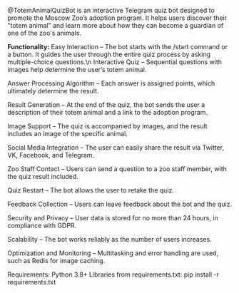 @TotemAnimalQuizBot is an interactive Telegram quiz bot designed to promote the Moscow Zoo’s adoption program. It helps users discover their "totem animal" and learn more about how they can become a guardian of one of the zoo's animals.

**Functionality:**
Easy Interaction – The bot starts with the /start command or a button. It guides the user through the entire quiz process by asking multiple-choice questions.\n
Interactive Quiz – Sequential questions with images help determine the user’s totem animal.

Answer Processing Algorithm – Each answer is assigned points, which ultimately determine the result.

Result Generation – At the end of the quiz, the bot sends the user a description of their totem animal and a link to the adoption program.

Image Support – The quiz is accompanied by images, and the result includes an image of the specific animal.

Social Media Integration – The user can easily share the result via Twitter, VK, Facebook, and Telegram.

Zoo Staff Contact – Users can send a question to a zoo staff member, with the quiz result included.

Quiz Restart – The bot allows the user to retake the quiz.

Feedback Collection – Users can leave feedback about the bot and the quiz.

Security and Privacy – User data is stored for no more than 24 hours, in compliance with GDPR.

Scalability – The bot works reliably as the number of users increases.

Optimization and Monitoring – Multitasking and error handling are used, such as Redis for image caching.

Requirements:
Python 3.8+
Libraries from requirements.txt:
pip install -r requirements.txt
